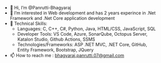 - 👋 Hi, I’m @Panrutti-Bhagyaraj
- 👀 I’m interested in Web development and has 2 years experince in .Net Framework and .Net Core application development
- 🌱 Technical Skills:
    - Languages:  C, C++, C#, Python, Java, HTML/CSS, JavaScript, SQL
    - Developer Tools:  VS Code, Azure, SonarQube, Octopus Server, Katalon Studio, Github Actions, SSMS
    - Technologies/Frameworks:  ASP .NET MVC, .NET Core, GitHub, Entity Framework, Bootstrap, JQuery
- 📫 How to reach me : bhagyaraj.panrutti.07@gmail.com
